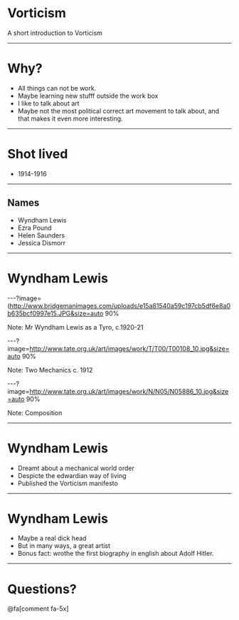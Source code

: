 # Vorticism

A short introduction to Vorticism


---
# Why?
- All things can not be work.
- Maybe learning new stufff outside the work box
- I like to talk about art
- Maybe not the most political correct art movement to talk about, and that makes it even more interesting.

---
# Shot lived

- 1914-1916

---
## Names

- Wyndham Lewis
- Ezra Pound
- Helen Saunders
- Jessica Dismorr

---
# Wyndham Lewis

---?image=(http://www.bridgemanimages.com/uploads/e15a81540a59c197cb5df6e8a0b635bcf0997e15.JPG&size=auto 90%

Note: Mr Wyndham Lewis as a Tyro, c.1920-21

---?image=http://www.tate.org.uk/art/images/work/T/T00/T00108_10.jpg&size=auto 90%

Note: Two Mechanics c. 1912


---?image=http://www.tate.org.uk/art/images/work/N/N05/N05886_10.jpg&size=auto 90%

Note: Composition

---
# Wyndham Lewis

- Dreamt about a mechanical world order
- Despicte the edwardian way of living
- Published the Vorticism manifesto
---

# Wyndham Lewis

- Maybe a real dick head
- But in many ways, a great artist
- Bonus fact: wrothe the first biography in english about Adolf Hitler.

---

# Questions?

@fa[comment fa-5x]
